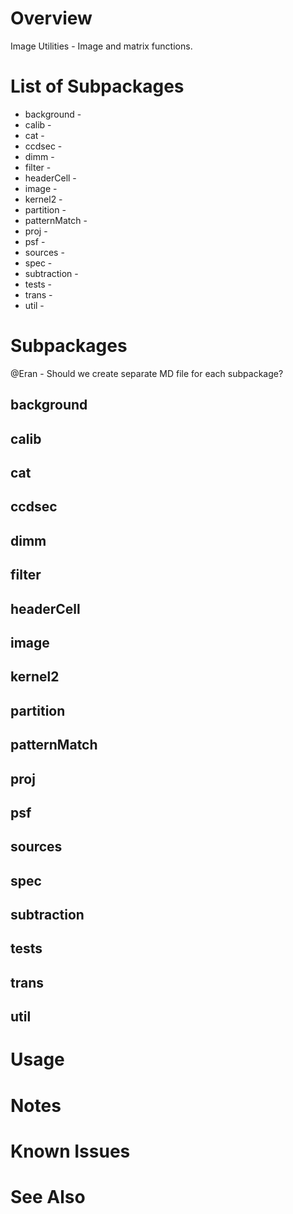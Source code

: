 # Overview

Image Utilities - Image and matrix functions.



# List of Subpackages


- background - 
- calib - 
- cat - 
- ccdsec - 
- dimm - 
- filter - 
- headerCell - 
- image - 
- kernel2 - 
- partition - 
- patternMatch - 
- proj - 
- psf - 
- sources - 
- spec - 
- subtraction - 
- tests - 
- trans - 
- util - 
               

# Subpackages

@Eran - Should we create separate MD file for each subpackage?


## background

## calib

## cat

## ccdsec

## dimm

## filter

## headerCell

## image

## kernel2

## partition

## patternMatch

## proj

## psf

## sources

## spec

## subtraction

## tests

## trans

## util



# Usage


# Notes


# Known Issues


# See Also

